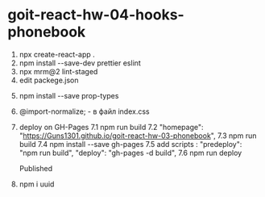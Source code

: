 # goit-react-hw-04-hooks-phonebook

1. npx create-react-app .
2. npm install --save-dev prettier eslint
3. npx mrm@2 lint-staged
4. edit packege.json

<!-- "lint-staged": {
   "*.{js,jsx}": "eslint --cache --fix",
   "*.{js,jsx,css,scss,md}": "prettier --write"
   } -->

5. npm install --save prop-types

6. @import-normalize; - в файл index.css

7. deploy on GH-Pages
   7.1 npm run build
   7.2 "homepage": "https://Guns1301.github.io/goit-react-hw-03-phonebook",
   7.3 npm run build
   7.4 npm install --save gh-pages
   7.5 add scripts :
   "predeploy": "npm run build",
   "deploy": "gh-pages -d build",
   7.6 npm run deploy

   Published

8. npm i uuid
